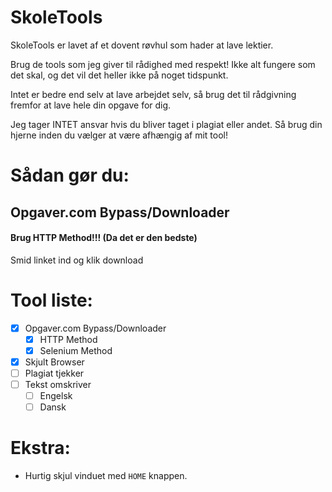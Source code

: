 # SkoleTools
 
SkoleTools er lavet af et dovent røvhul som hader at lave lektier.

Brug de tools som jeg giver til rådighed med respekt!
Ikke alt fungere som det skal, og det vil det heller ikke på noget tidspunkt.

Intet er bedre end selv at lave arbejdet selv, så brug det til rådgivning fremfor at lave hele din opgave for dig.

Jeg tager INTET ansvar hvis du bliver taget i plagiat eller andet.
Så brug din hjerne inden du vælger at være afhængig af mit tool!

# Sådan gør du:
## Opgaver.com Bypass/Downloader
#### Brug HTTP Method!!! (Da det er den bedste)
Smid linket ind og klik download

# Tool liste:
- [x] Opgaver.com Bypass/Downloader
  - [x] HTTP Method
  - [x] Selenium Method
- [X] Skjult Browser
- [ ] Plagiat tjekker
- [ ] Tekst omskriver
  - [ ] Engelsk
  - [ ] Dansk 

# Ekstra:
* Hurtig skjul vinduet med `HOME` knappen. 
